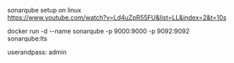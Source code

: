 sonarqube setup on linux   
https://www.youtube.com/watch?v=Ld4uZpR55FU&list=LL&index=2&t=10s


 docker run -d --name sonarqube -p 9000:9000 -p 9092:9092 sonarqube:lts
 
 
  userandpass: admin
